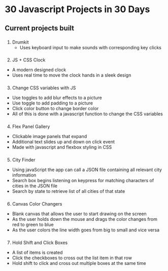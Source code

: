 # 30 Javascript Projects in 30 Days

## Current projects built

###
1. Drumkit
	- Uses keyboard input to make sounds with corresponding key clicks
  
###
2. JS + CSS Clock
  - A modern designed clock
  - Uses real time to move the clock hands in a sleek design
  
###
3. Change CSS variables with JS
  - Use toggles to add blur effects to a picture
  - Use toggle to add padding to a picture
  - Click color button to change border color
  - All of this is done with a javascript function to change the CSS variables
  
###

4. Flex Panel Gallery
  - Clickable image panels that expand
  - Additional text slides up and down on click event
  - Made with javascript and flexbox styling in CSS

###
5. City Finder
  - Using javaScript the app can call a JSON file containing all relevant city information
  - Search box begins listening on keypress for matching characters of cities in the JSON file
  - Search by state to retrieve list of all cities of that state

###
6. Canvas Color Changers
  - Blank canvas that allows the user to start drawing on the screen
  - As the user holds down the mouse and drags the color changes from red to green to blue
  - As the user colors the line width goes from big to small and vice versa
  
###
7. Hold Shift and Click Boxes 
  - A list of items is created
  - Click the checkboxes to cross out the list item in that row
  - Hold shift to click and cross out multiple boxes at the same time

